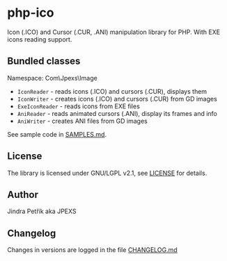# php-ico
Icon (.ICO) and Cursor (.CUR, .ANI) manipulation library for PHP.
With EXE icons reading support.

## Bundled classes

Namespace: Com\Jpexs\Image

- `IconReader` - reads icons (.ICO) and cursors (.CUR), displays them
- `IconWriter` - creates icons (.ICO) and cursors (.CUR) from GD images
- `ExeIconReader` - reads icons from EXE files
- `AniReader` - reads animated cursors (.ANI), display its frames and info
- `AniWriter` - creates ANI files from GD images

See sample code in [SAMPLES.md](SAMPLES.md).

## License
The library is licensed under GNU/LGPL v2.1, see [LICENSE](LICENSE)
for details.

## Author
Jindra Petřík aka JPEXS

## Changelog
Changes in versions are logged in the file [CHANGELOG.md](CHANGELOG.md)

